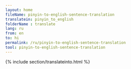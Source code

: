 ```yaml
---
layout: home
fileName: pinyin-to-english-sentence-translation
translatein: pinyin_to_english
folderName : translate
lang: ru
from: en
to: hi
permalink: /ru/pinyin-to-english-sentence-translation
tool: pinyin-to-english-sentence-translation
---
```

{% include section/translateinto.html %}